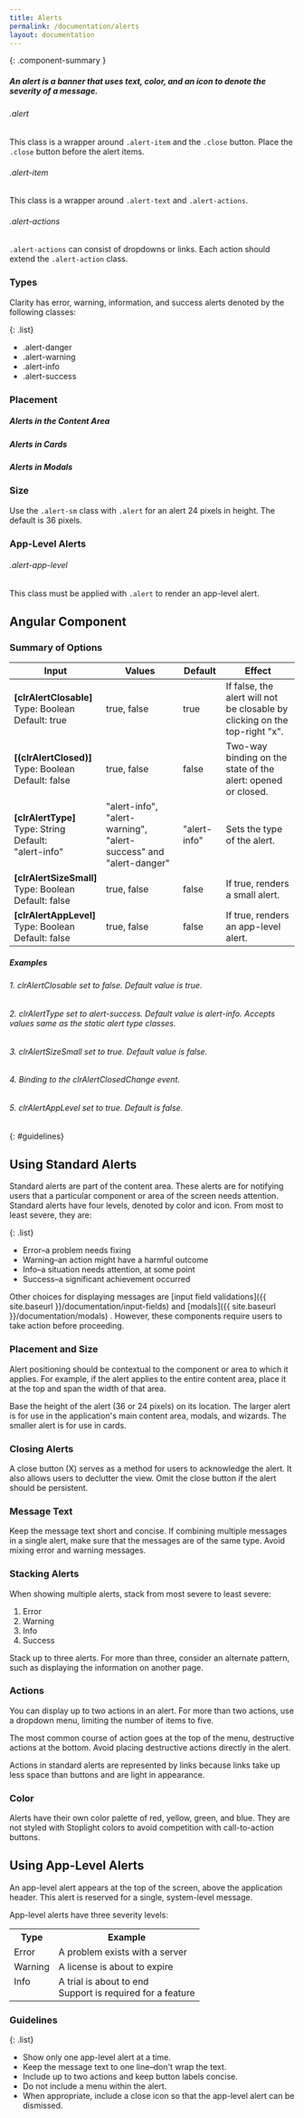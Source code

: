 ```yaml
---
title: Alerts
permalink: /documentation/alerts
layout: documentation
---
```


{: .component-summary }
##### An alert is a banner that uses text, color, and an icon to denote the severity of a message.

###### .alert

This class is a wrapper around <code class="clr-code">.alert-item</code> and the
<code class="clr-code">.close</code> button. Place the <code class="clr-code">.close</code>
button before the alert items.

###### .alert-item

This class is a wrapper around <code class="clr-code">.alert-text</code> and <code class="clr-code">.alert-actions</code>.

###### .alert-actions

<code class="clr-code">.alert-actions</code> can consist of dropdowns or links.
Each action should extend the <code class="clr-code">.alert-action</code> class.

### Types

Clarity has error, warning, information, and success alerts denoted by the following classes:

{: .list}
- .alert-danger
- .alert-warning
- .alert-info
- .alert-success

<clr-alert-demo-styles></clr-alert-demo-styles>

### Placement

##### Alerts in the Content Area
<clr-alert-demo-content-area></clr-alert-demo-content-area>

##### Alerts in Cards
<clr-alert-demo-cards></clr-alert-demo-cards>

##### Alerts in Modals
<clr-alert-demo-modals></clr-alert-demo-modals>

### Size

Use the <code class="clr-code">.alert-sm</code> class with <code class="clr-code">.alert</code> for an alert 24 pixels in height. The default is 36 pixels.

<clr-alert-demo-sizes></clr-alert-demo-sizes>

### App-Level Alerts

###### .alert-app-level

This class must be applied with <code class="clr-code">.alert</code> to render an app-level alert.

<clr-alert-demo-app-level></clr-alert-demo-app-level>

## Angular Component

### Summary of Options

<table class="table">
    <thead>
        <tr>
            <th class="left">Input</th>
            <th class="left hidden-xs-down">Values</th>
            <th class="hidden-xs-down">Default</th>
            <th class="left">Effect</th>
        </tr>
    </thead>
    <tbody>
        <tr>
            <td class="left">
                <b>[clrAlertClosable]</b>
                <div class="hidden-sm-up">Type: Boolean</div>
                <div class="hidden-sm-up">Default: true</div>
            </td>
            <td class="left hidden-xs-down">true, false</td>
            <td class="hidden-xs-down">true</td>
            <td class="left">If false, the alert will not be closable by clicking on the top-right "x".</td>
        </tr>
        <tr>
            <td class="left">
                <b>[(clrAlertClosed)]</b>
                <div class="hidden-sm-up">Type: Boolean</div>
                <div class="hidden-sm-up">Default: false</div>
            </td>
            <td class="left hidden-xs-down">true, false</td>
            <td class="hidden-xs-down">false</td>
            <td class="left">
                Two-way binding on the state of the alert: opened or closed.
            </td>
        </tr>
        <tr>
            <td class="left">
                <b>[clrAlertType]</b>
                <div class="hidden-sm-up">Type: String</div>
                <div class="hidden-sm-up">Default:<br>"alert-info"</div>
            </td>
            <td class="left hidden-xs-down">"alert-info", "alert-warning", "alert-success" and "alert-danger"</td>
            <td class="hidden-xs-down">"alert-info"</td>
            <td class="left">Sets the type of the alert.</td>
        </tr>
        <tr>
            <td class="left">
                <b>[clrAlertSizeSmall]</b>
                <div class="hidden-sm-up">Type: Boolean</div>
                <div class="hidden-sm-up">Default: false</div>
            </td>
            <td class="left hidden-xs-down">true, false</td>
            <td class="hidden-xs-down">false</td>
            <td class="left">If true, renders a small alert.</td>
        </tr>
        <tr>
            <td class="left">
                <b>[clrAlertAppLevel]</b>
                <div class="hidden-sm-up">Type: Boolean</div>
                <div class="hidden-sm-up">Default: false</div>
            </td>
            <td class="left hidden-xs-down">true, false</td>
            <td class="hidden-xs-down">false</td>
            <td class="left">If true, renders an app-level alert.</td>
        </tr>
    </tbody>
</table>


##### Examples

###### 1. clrAlertClosable set to false. Default value is true.

<clr-alert-not-closable-demo-angular></clr-alert-not-closable-demo-angular>

###### 2. clrAlertType set to alert-success. Default value is alert-info. Accepts values same as the static alert type classes.

<clr-alert-success-demo-angular></clr-alert-success-demo-angular>

###### 3. clrAlertSizeSmall set to true. Default value is false.

<clr-alert-small-demo-angular></clr-alert-small-demo-angular>

###### 4. Binding to the clrAlertClosedChange event.

<clr-alert-close-event-demo-angular></clr-alert-close-event-demo-angular>

###### 5. clrAlertAppLevel set to true. Default is false.

<clr-alert-app-level-demo-angular></clr-alert-app-level-demo-angular>

{: #guidelines}
## Using Standard Alerts

Standard alerts are part of the content area.  These alerts are for notifying users that a particular component or area of the screen needs attention.  Standard alerts have four levels, denoted by color and icon. From most to least severe, they are:

{: .list}
- Error–a problem needs fixing
- Warning–an action might have a harmful outcome
- Info–a situation needs attention, at some point
- Success–a significant achievement occurred

Other choices for displaying messages are [input field validations]({{ site.baseurl }}/documentation/input-fields)  and [modals]({{ site.baseurl }}/documentation/modals) .  However, these components require users to take action before proceeding.

### Placement and Size

Alert positioning should be contextual to the component or area to which it applies. For example, if the alert applies to the entire content area, place it at the top and span the width of that area.

Base the height of the alert (36 or 24 pixels) on its location.  The larger alert is for use in the application's main content area, modals, and wizards.  The smaller alert is for use in cards.

### Closing Alerts

A close button (X) serves as a method for users to acknowledge the alert.  It also allows users to declutter the view. Omit the close button if the alert should be persistent.

### Message Text

Keep the message text short and concise.  If combining multiple messages in a single alert, make sure that the messages are of the same type.  Avoid mixing error and warning messages.

### Stacking Alerts

When showing multiple alerts, stack from most severe to least severe:

<ol class="list">
    <li>Error</li>
    <li>Warning</li>
    <li>Info</li>
    <li>Success</li>
</ol>

  Stack up to three alerts. For more than three, consider an alternate pattern, such as displaying the information on another page.

### Actions

You can display up to two actions in an alert.  For more than two actions, use a dropdown menu, limiting the number of items to five.

The most common course of action goes at the top of the menu, destructive actions at the bottom.  Avoid placing destructive actions directly in the alert.

Actions in standard alerts are represented by links because  links take up less space than buttons and are light in appearance.  <!-- One line is 36 pixels tall using links.  With flat buttons, the line is taller to accommodate the button state change. -->

### Color

Alerts have their own color palette of red, yellow, green, and blue. They are not styled with Stoplight colors to avoid competition with call-to-action buttons.


## Using App-Level Alerts

An app-level alert appears at the top of the screen, above the application header.  This alert is reserved for a single, system-level message.

App-level alerts have three severity levels:

<table class="table .table-noborder ">
  <tr>
    <th class="left">Type</th>
    <th class="left">Example</th>
  </tr>
  <tr>
    <td class="left">Error</td>
    <td class="left">A problem exists with a server</td>
  </tr>
  <tr>
    <td class="left">Warning</td>
    <td class="left">A license is about to expire</td>
  </tr>
  <tr>
    <td valign="top" class="left">Info</td>
    <td class="left"> A trial is about to end<br>
    Support is required for a feature </td>
  </tr>
</table>

### Guidelines

{: .list}
- Show only one app-level alert at a time.
- Keep the message text to one line–don't wrap the text.
- Include up to two actions and keep button labels concise.
- Do not include a menu within the alert.
- When appropriate, include a close icon so that the app-level alert can be dismissed.
